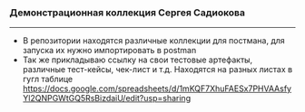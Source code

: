 ### Демонстрационная коллекция Сергея Садиокова

---

* В репозитории находятся различные коллекции для постмана, для запуска их нужно импортировать в postman
* Так же прикладываю ссылку на свои тестовые артефакты, различные тест-кейсы, чек-лист и т.д. Находятся на разных листах в гугл таблице https://docs.google.com/spreadsheets/d/1mKQF7XhuFAESx7PHVAAsfyYl2QNPGWtGQ5RsBizdaiU/edit?usp=sharing


